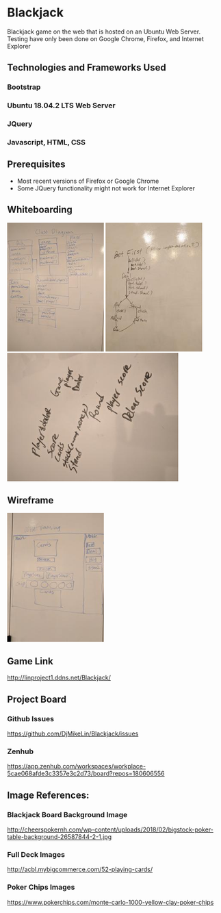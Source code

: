 # Blackjack
Blackjack game on the web that is hosted on an Ubuntu Web Server. Testing have only been done on Google Chrome, Firefox, and Internet Explorer

## Technologies and Frameworks Used
### **Bootstrap**
### **Ubuntu 18.04.2 LTS Web Server**
### **JQuery**
### **Javascript, HTML, CSS**

## Prerequisites
- Most recent versions of Firefox or Google Chrome
- Some JQuery functionality might not work for Internet Explorer

## Whiteboarding
![No Image Found](Images/img1.jpg)
![No Image Found](Images/img2.jpg)
![No Image Found](Images/img3.jpg)

## Wireframe
![No Image Found](Images/img4.jpg)

## Game Link
<http://linproject1.ddns.net/Blackjack/>

## Project Board
### Github Issues
<https://github.com/DjMikeLin/Blackjack/issues>
### Zenhub
<https://app.zenhub.com/workspaces/workplace-5cae068afde3c3357e3c2d73/board?repos=180606556>

## Image References:
### Blackjack Board Background Image
<http://cheerspokernh.com/wp-content/uploads/2018/02/bigstock-poker-table-background-26587844-2-1.jpg>
### Full Deck Images
<http://acbl.mybigcommerce.com/52-playing-cards/>
### Poker Chips Images
<https://www.pokerchips.com/monte-carlo-1000-yellow-clay-poker-chips>